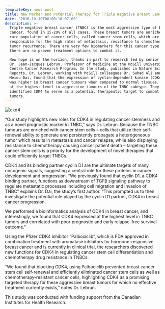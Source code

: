 ```yaml
---
templateKey: news-post
title: New Marker and Potential Therapy for Triple Negative Breast Cancers
date: '2016-10-19T08:00:10-07:00'
description: >-
  Triple negative breast cancer (TNBC) is the most aggressive type of breast
  cancer, found in 15-20% of all cases. These breast tumors are enriched in a
  rare population of cancer cells, called cancer stem cells, which are
  responsible for the high rates of metastasis, resistance to chemotherapy and
  tumor recurrence. There are very few biomarkers for this cancer type and,
  there are no proven treatment options to combat it.

  New hope is on the horizon, thanks in part to research led by senior author
  Dr. Jean-Jacques Lebrun, Professor of Medicine at the McGill University Health
  Centre Cancer Research Program. In the study, published in Nature Scientific
  Reports, Dr. Lebrun, working with McGill colleagues Dr. Suhad Ali and Dr.
  Meiou Dai, found that the expression of cyclin-dependent kinase (CDK4) gene
  was higher in breast cancer tumours when compared to normal tissues, and was
  at the highest level in aggressive tumours of the TNBC subtype. They also
  identified CDK4 to serve as a potential therapeutic target to combat TNBC
  tumors.
---
```

![ckd4](/img/cdk4.png)

“Our study highlights new roles for CDK4 in regulating cancer stemness and as a novel prognostic marker in TNBC,” says Dr. Lebrun. Because the TNBC tumours are enriched with cancer stem cells – cells that utilize their self-renewal ability to generate and persistently propagate a heterogeneous tumor which results in metastasis and cancer relapse, while also displaying resistance to chemotherapy causing cancer patient death – targeting these cancer stem cells is a priority for the development of novel therapies that could efficiently target TNBCs. 

CDK4 and its binding partner cyclin D1 are the ultimate targets of many oncogenic signals, suggesting a central role for these proteins in cancer development and progression. “We previously found that cyclin D1, a CDK4 binding partner, functions as downstream of TGFβ signaling pathway to regulate metastatic processes including cell migration and invasion of TNBC” explains Dr. Dai, the study’s first author. “This prompted us to then investigate the potential role played by the cyclin D1 partner, CDK4 in breast cancer progression.

We performed a bioinformatics analysis of CDK4 in breast cancer, and interestingly, we found that CDK4 expressed at the highest level in TNBC tumors and correlated with poor prognostic and early relapse-free survival outcome.”

Using the Pfizer CDK4 inhibitor “Palbociclib”, which is FDA approved in combination treatment with aromatase inhibitors for hormone-responsive breast cancer and is currently in clinical trial, the researchers discovered new functions for CDK4 in regulating cancer stem cell differentiation and chemotherapy drug resistance in TNBCs.

“We found that blocking CDK4, using Palbociclib prevented breast cancer stem cell self-renewal and efficiently eliminated cancer stem cells as well as chemotherapy-resistant cancer cells, highlighting CDK4 as a promising targeted therapy for these aggressive breast tumors for which no effective treatment currently exists,” notes Dr. Lebrun.

This study was conducted with funding support from the Canadian Institutes for Health Research.
